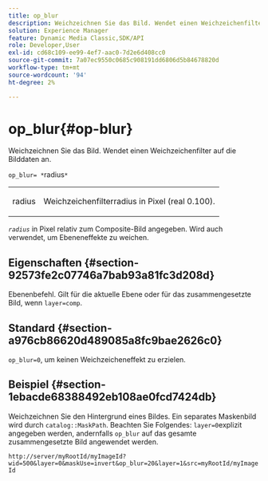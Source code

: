 ```yaml
---
title: op_blur
description: Weichzeichnen Sie das Bild. Wendet einen Weichzeichenfilter auf die Bilddaten an.
solution: Experience Manager
feature: Dynamic Media Classic,SDK/API
role: Developer,User
exl-id: cd68c109-ee99-4ef7-aac0-7d2e6d408cc0
source-git-commit: 7a07ec9550c0685c908191dd6806d5b84678820d
workflow-type: tm+mt
source-wordcount: '94'
ht-degree: 2%

---
```


# op_blur{#op-blur}

Weichzeichnen Sie das Bild. Wendet einen Weichzeichenfilter auf die Bilddaten an.

`op_blur= *`radius`*`

<table id="simpletable_1DD41D819BE74130A77ECFC28486F70A"> 
 <tr class="strow"> 
  <td class="stentry"> <p><span class="varname"> radius</span> </p> </td> 
  <td class="stentry"> <p>Weichzeichenfilterradius in Pixel (real 0.100). </p></td> 
 </tr> 
</table>

*`radius`* in Pixel relativ zum Composite-Bild angegeben. Wird auch verwendet, um Ebeneneffekte zu weichen.

## Eigenschaften {#section-92573fe2c07746a7bab93a81fc3d208d}

Ebenenbefehl. Gilt für die aktuelle Ebene oder für das zusammengesetzte Bild, wenn `layer=comp`.

## Standard {#section-a976cb86620d489085a8fc9bae2626c0}

`op_blur=0`, um keinen Weichzeicheneffekt zu erzielen.

## Beispiel {#section-1ebacde68388492eb108ae0fcd7424db}

Weichzeichnen Sie den Hintergrund eines Bildes. Ein separates Maskenbild wird durch `catalog::MaskPath`. Beachten Sie Folgendes: `layer=0`explizit angegeben werden, andernfalls `op_blur` auf das gesamte zusammengesetzte Bild angewendet werden.

`http://server/myRootId/myImageId?wid=500&layer=0&maskUse=invert&op_blur=20&layer=1&src=myRootId/myImageId`
